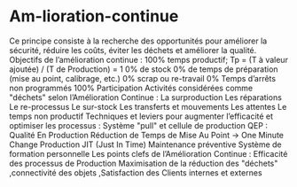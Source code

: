 # Am-lioration-continue
Ce principe consiste à la recherche des opportunités pour améliorer la sécurité, réduire les coûts, éviter les déchets et améliorer la qualité.  Objectifs de l’amélioration continue : 100% temps productif; Tp = (T à valeur ajoutée) / (T de Production) = 1 0% de stock 0% de temps de préparation (mise au point, calibrage, etc.) 0% scrap ou re-travail 0% Temps d’arrêts non programmés 100% Participation Activités considérées comme "déchets" selon l’Amélioration Continue : La surproduction Les réparations Le re-processus Le sur-stock Les transferts et mouvements Les attentes Le temps non productif Techniques et leviers pour augmenter l’efficacité et optimiser les processus : Système "pull" et cellule de production QEP : Qualité En Production Réduction de Temps de Mise Au Point -> One Minute Change Production JIT (Just In Time) Maintenance préventive Système de formation personnelle Les points clefs de l’Amélioration Continue : Efficacité des processus de Production Maximisation de la réduction des "déchets" ,connectivité des objets ,Satisfaction des Clients internes et externes
